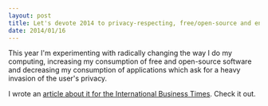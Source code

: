 ```yaml
---
layout: post
title: Let's devote 2014 to privacy-respecting, free/open-source and encryption-aware software and services
date: 2014/01/16
---
```


This year I'm experimenting with radically changing the way I do my computing, increasing my consumption of free and open-source software and decreasing my consumption of applications which ask for a heavy invasion of the user's privacy.

I wrote an [article about it for the International Business Times](http://www.ibtimes.co.uk/lets-make-2014-all-about-privacy-respecting-encryption-aware-software-1432608). Check it out.
